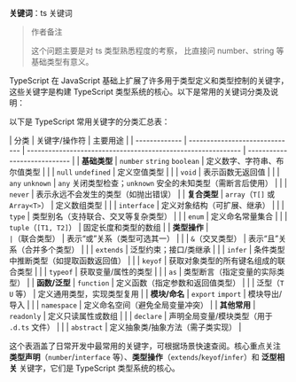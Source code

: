 **关键词**：ts 关键词

> 作者备注
>
> 这个问题主要是对 ts 类型熟悉程度的考察， 比直接问 number、string 等基础类型有意义。

TypeScript 在 JavaScript 基础上扩展了许多用于类型定义和类型控制的关键字，这些关键字是构建 TypeScript 类型系统的核心。以下是常用的关键词分类及说明：

以下是 TypeScript 常用关键字的分类汇总表：

| 分类          | 关键字/操作符                  | 主要用途                                                     |
| ------------- | ------------------------------ | ------------------------------------------------------------ | ---------------------------- |
| **基础类型**  | `number` `string` `boolean`    | 定义数字、字符串、布尔值类型                                 |
|               | `null` `undefined`             | 定义空值类型                                                 |
|               | `void`                         | 表示函数无返回值                                             |
|               | `any` `unknown`                | `any` 关闭类型检查；`unknown` 安全的未知类型（需断言后使用） |
|               | `never`                        | 表示永远不会发生的类型（如抛出错误）                         |
| **复合类型**  | `array`（`T[]` 或 `Array<T>`） | 定义数组类型                                                 |
|               | `interface`                    | 定义对象结构（可扩展、继承）                                 |
|               | `type`                         | 类型别名（支持联合、交叉等复杂类型）                         |
|               | `enum`                         | 定义命名常量集合                                             |
|               | `tuple`（`[T1, T2]`）          | 固定长度和类型的数组                                         |
| **类型操作**  | <span>`                        | `<span/>（联合类型）                                         | 表示“或”关系（类型可选其一） |
|               | `&`（交叉类型）                | 表示“且”关系（合并多个类型）                                 |
|               | `extends`                      | 泛型约束；接口/类继承                                        |
|               | `infer`                        | 条件类型中推断类型（如提取函数返回值）                       |
|               | `keyof`                        | 获取对象类型的所有键名组成的联合类型                         |
|               | `typeof`                       | 获取变量/属性的类型                                          |
|               | `as`                           | 类型断言（指定变量的实际类型）                               |
| **函数/泛型** | `function`                     | 定义函数（指定参数和返回值类型）                             |
|               | 泛型（`T` `U` 等）             | 定义通用类型，实现类型复用                                   |
| **模块/命名** | `export` `import`              | 模块导出/导入                                                |
|               | `namespace`                    | 定义命名空间（避免全局变量冲突）                             |
| **其他常用**  | `readonly`                     | 定义只读属性或数组                                           |
|               | `declare`                      | 声明全局变量/模块类型（用于 `.d.ts` 文件）                   |
|               | `abstract`                     | 定义抽象类/抽象方法（需子类实现）                            |

这个表涵盖了日常开发中最常用的关键字，可根据场景快速查阅。核心重点关注 **类型声明**（`number`/`interface` 等）、**类型操作**（`extends`/`keyof`/`infer`）和 **泛型相关** 关键字，它们是 TypeScript 类型系统的核心。
